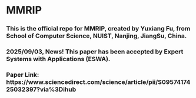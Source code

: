 <h1>MMRIP</h1>
<h3>This is the official repo for MMRIP, created by Yuxiang Fu, from School of Computer Science, NUIST, Nanjing, JiangSu, China.</h3>
<h3>2025/09/03, News! This paper has been accepted by Expert Systems with Applications (ESWA).</h3>
<h3>Paper Link: https://www.sciencedirect.com/science/article/pii/S0957417425032397?via%3Dihub </h3>
